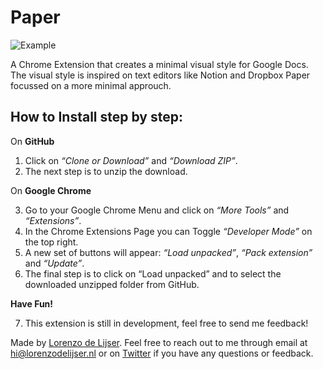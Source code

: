 # Paper

![Example](https://pbs.twimg.com/media/EKYL1o5WkAA29gN?format=jpg&name=4096x4096 "Paper Chrome Extension Example")

A Chrome Extension that creates a minimal visual style for Google Docs. The visual style is inspired on text editors like Notion and Dropbox Paper focussed on a more minimal approuch.

## How to Install step by step:
On **GitHub**

1. Click on *“Clone or Download”* and *“Download ZIP”*.
2. The next step is to unzip the download.

On **Google Chrome**

3. Go to your Google Chrome Menu and click on *“More Tools”* and *“Extensions”*.
4. In the Chrome Extensions Page you can Toggle *“Developer Mode”* on the top right.
5. A new set of buttons will appear: *“Load unpacked”*, *“Pack extension”* and *“Update”*.
6. The final step is to click on “Load unpacked” and to select the downloaded unzipped folder from GitHub.

**Have Fun!**

7. This extension is still in development, feel free to send me feedback!


Made by [Lorenzo de Lijser](https://twitter.com/lorenzodelijser). Feel free to reach out to me through email at [hi@lorenzodelijser.nl](mailto:hi@lorenzodelijser.nl) or on [Twitter](https://twitter.com/lorenzodelijser) if you have any questions or feedback.

